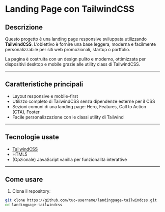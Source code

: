 # Landing Page con TailwindCSS

## Descrizione
Questo progetto è una landing page responsive sviluppata utilizzando **TailwindCSS**. L’obiettivo è fornire una base leggera, moderna e facilmente personalizzabile per siti web promozionali, startup o portfolio.

La pagina è costruita con un design pulito e moderno, ottimizzata per dispositivi desktop e mobile grazie alle utility class di TailwindCSS.

---

## Caratteristiche principali

- Layout responsive e mobile-first
- Utilizzo completo di TailwindCSS senza dipendenze esterne per il CSS
- Sezioni comuni di una landing page: Hero, Features, Call to Action (CTA), Footer
- Facile personalizzazione con le classi utility di Tailwind



---

## Tecnologie usate

- [TailwindCSS](https://tailwindcss.com/)
- HTML5
- (Opzionale) JavaScript vanilla per funzionalità interattive

---

## Come usare

1. Clona il repository:

```bash
git clone https://github.com/tuo-username/landingpage-tailwindcss.git
cd landingpage-tailwindcss